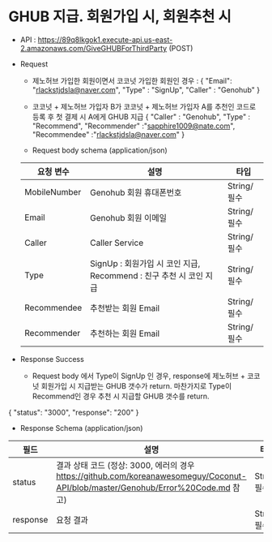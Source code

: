 # GHUB 지급. 회원가입 시, 회원추천 시


- API : https://89q8lkgok1.execute-api.us-east-2.amazonaws.com/GiveGHUBForThirdParty (POST)

- Request

  * 제노허브 가입한 회원이면서 코코넛 가입한 회원인 경우 : 
  { 
     "Email": "rlackstjdsla@naver.com", 
     "Type" : "SignUp",
     "Caller" : "Genohub"
  }
  
  * 코코넛 + 제노허브 가입자 B가 코코넛 + 제노허브 가입자 A를 추천인 코드로 등록 후 첫 결제 시 A에게 GHUB 지급
  { 
      "Caller" : "Genohub", 
      "Type" : "Recommend", 
      "Recommender" :"sapphire1009@nate.com", 
      "Recommendee" :"rlackstjdsla@naver.com"
  }
  
  * Request body schema (application/json)
  
  요청 변수 | 설명 | 타입
  ------------ | ------------- | -------------
  MobileNumber | Genohub 회원 휴대폰번호 | String/필수
  Email | Genohub 회원 이메일 | String/필수
  Caller | Caller Service | String/필수
  Type | SignUp : 회원가입 시 코인 지급, Recommend : 친구 추천 시 코인 지급 | String/필수
  Recommendee | 추천받는 회원 Email | String/필수
  Recommender | 추천하는 회원 Email | String/필수
  
- Response Success

  * Request body 에서 Type이 SignUp 인 경우, response에 제노허브 + 코코넛 회원가입 시 지급받는 GHUB 갯수가 return. 마찬가지로 Type이 Recommend인 경우 추천 시 지급할 GHUB 갯수를 return.
  
{
    "status": "3000",
    "response": "200"
}
  
  * Response Schema (application/json)

  필드 | 설명 | 타입
  ------------ | ------------- | -------------
  status | 결과 상태 코드 (정상: 3000, 에러의 경우 https://github.com/koreanawesomeguy/Coconut-API/blob/master/Genohub/Error%20Code.md 참고) | String/필수
  response | 요청 결과 | String/필수
 
